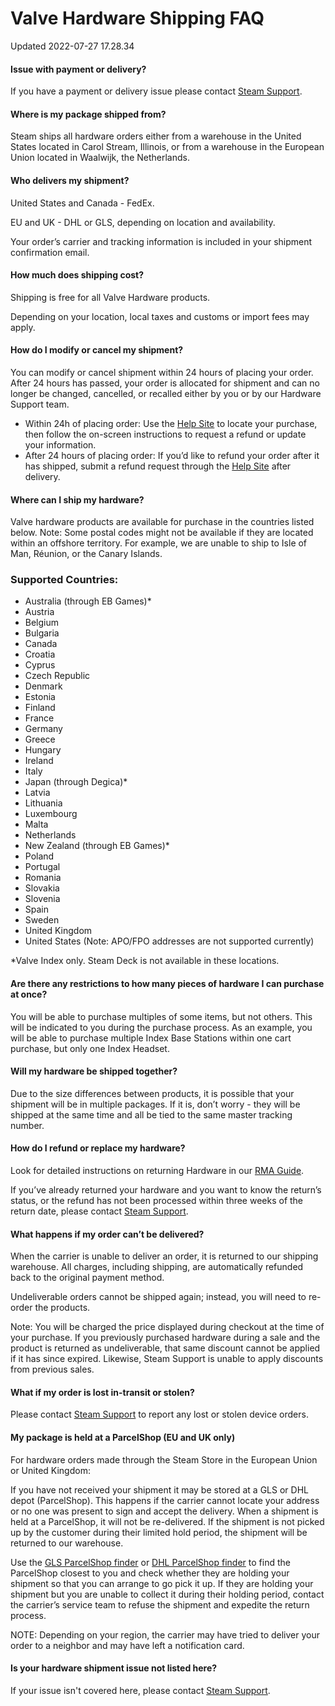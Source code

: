 # Valve Hardware Shipping FAQ
Updated 2022-07-27 17.28.34

#### Issue with payment or delivery?
If you have a payment or delivery issue please contact [Steam Support](https://help.steampowered.com/en/wizard/HelpWithSteamHardware).  
  
#### Where is my package shipped from?
Steam ships all hardware orders either from a warehouse in the United States located in Carol Stream, Illinois, or from a warehouse in the European Union located in Waalwijk, the Netherlands.  
  
#### Who delivers my shipment?
  
United States and Canada - FedEx.  
  
EU and UK - DHL or GLS, depending on location and availability.  
  
Your order’s carrier and tracking information is included in your shipment confirmation email.  
  
#### How much does shipping cost?
Shipping is free for all Valve Hardware products.  
  
Depending on your location, local taxes and customs or import fees may apply.  
  
#### How do I modify or cancel my shipment?
You can modify or cancel shipment within 24 hours of placing your order. After 24 hours has passed, your order is allocated for shipment and can no longer be changed, cancelled, or recalled either by you or by our Hardware Support team.  
  

* Within 24h of placing order: Use the [Help Site](https://help.steampowered.com/en/wizard/HelpWithSteamHardware) to locate your purchase, then follow the on-screen instructions to request a refund or update your information.
* After 24 hours of placing order: If you’d like to refund your order after it has shipped, submit a refund request through the [Help Site](https://help.steampowered.com/en/wizard/HelpWithSteamHardware) after delivery.

    
#### Where can I ship my hardware?
Valve hardware products are available for purchase in the countries listed below. Note: Some postal codes might not be available if they are located within an offshore territory. For example, we are unable to ship to Isle of Man, Réunion, or the Canary Islands.  
  
### Supported Countries:
  

* Australia (through EB Games)*
* Austria
* Belgium
* Bulgaria
* Canada
* Croatia
* Cyprus
* Czech Republic
* Denmark
* Estonia
* Finland
* France
* Germany
* Greece
* Hungary
* Ireland
* Italy
* Japan (through Degica)*
* Latvia
* Lithuania
* Luxembourg
* Malta
* Netherlands
* New Zealand (through EB Games)*
* Poland
* Portugal
* Romania
* Slovakia
* Slovenia
* Spain
* Sweden
* United Kingdom
* United States (Note: APO/FPO addresses are not supported currently)

  
*Valve Index only. Steam Deck is not available in these locations.  
  
#### Are there any restrictions to how many pieces of hardware I can purchase at once?
You will be able to purchase multiples of some items, but not others. This will be indicated to you during the purchase process. As an example, you will be able to purchase multiple Index Base Stations within one cart purchase, but only one Index Headset.  
  
#### Will my hardware be shipped together?
Due to the size differences between products, it is possible that your shipment will be in multiple packages. If it is, don’t worry - they will be shipped at the same time and all be tied to the same master tracking number.  
  
#### How do I refund or replace my hardware?
Look for detailed instructions on returning Hardware in our [RMA Guide](https://help.steampowered.com/en/faqs/view/04AE-8A9A-F64E-D165).  
  
If you’ve already returned your hardware and you want to know the return’s status, or the refund has not been processed within three weeks of the return date, please contact [Steam Support](https://help.steampowered.com/en/wizard/HelpWithSteamHardware).  
  
#### What happens if my order can’t be delivered?
When the carrier is unable to deliver an order, it is returned to our shipping warehouse. All charges, including shipping, are automatically refunded back to the original payment method.  
  
Undeliverable orders cannot be shipped again; instead, you will need to re-order the products.  
  
Note: You will be charged the price displayed during checkout at the time of your purchase. If you previously purchased hardware during a sale and the product is returned as undeliverable, that same discount cannot be applied if it has since expired. Likewise, Steam Support is unable to apply discounts from previous sales.  
  
#### What if my order is lost in-transit or stolen?
Please contact [Steam Support](https://help.steampowered.com/en/wizard/HelpWithSteamHardware) to report any lost or stolen device orders.  
  
#### My package is held at a ParcelShop (EU and UK only)
For hardware orders made through the Steam Store in the European Union or United Kingdom:  
  
If you have not received your shipment it may be stored at a GLS or DHL depot (ParcelShop). This happens if the carrier cannot locate your address or no one was present to sign and accept the delivery. When a shipment is held at a ParcelShop, it will not be re-delivered. If the shipment is not picked up by the customer during their limited hold period, the shipment will be returned to our warehouse.  
  
Use the [GLS ParcelShop finder](https://gls-group.eu/EU/en/depot-parcelshop-search) or [DHL ParcelShop finder](https://parcelshopfinder.dhlparcel.com/) to find the ParcelShop closest to you and check whether they are holding your shipment so that you can arrange to go pick it up. If they are holding your shipment but you are unable to collect it during their holding period, contact the carrier’s service team to refuse the shipment and expedite the return process.  
  
NOTE: Depending on your region, the carrier may have tried to deliver your order to a neighbor and may have left a notification card.  
  
#### Is your hardware shipment issue not listed here?
If your issue isn't covered here, please contact [Steam Support](https://help.steampowered.com/en/wizard/HelpWithSteamHardware).  
  
